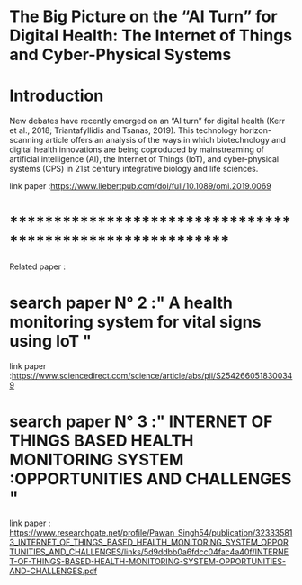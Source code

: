 # The Big Picture on the “AI Turn” for Digital Health: The Internet of Things and Cyber-Physical Systems

# Introduction
New debates have recently emerged on an “AI turn” for digital health (Kerr et al., 2018; Triantafyllidis and Tsanas, 2019). This technology horizon-scanning article offers an analysis of the ways in which biotechnology and digital health innovations are being coproduced by mainstreaming of artificial intelligence (AI), the Internet of Things (IoT), and cyber-physical systems (CPS) in 21st century integrative biology and life sciences.

link paper :https://www.liebertpub.com/doi/full/10.1089/omi.2019.0069
# *********************************************************
Related paper :
# search paper N° 2 :" A health monitoring system for vital signs using IoT " 
link paper :https://www.sciencedirect.com/science/article/abs/pii/S2542660518300349 
# search paper N° 3 :" INTERNET OF THINGS BASED HEALTH MONITORING SYSTEM :OPPORTUNITIES AND CHALLENGES " 
link paper :
https://www.researchgate.net/profile/Pawan_Singh54/publication/323335813_INTERNET_OF_THINGS_BASED_HEALTH_MONITORING_SYSTEM_OPPORTUNITIES_AND_CHALLENGES/links/5d9ddbb0a6fdcc04fac4a40f/INTERNET-OF-THINGS-BASED-HEALTH-MONITORING-SYSTEM-OPPORTUNITIES-AND-CHALLENGES.pdf

